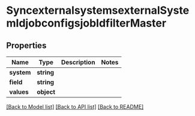 # SyncexternalsystemsexternalSystemIdjobconfigsjobIdfilterMaster

## Properties
Name | Type | Description | Notes
------------ | ------------- | ------------- | -------------
**system** | **string** |  | 
**field** | **string** |  | 
**values** | **object** |  | 

[[Back to Model list]](../../README.md#documentation-for-models) [[Back to API list]](../../README.md#documentation-for-api-endpoints) [[Back to README]](../../README.md)

